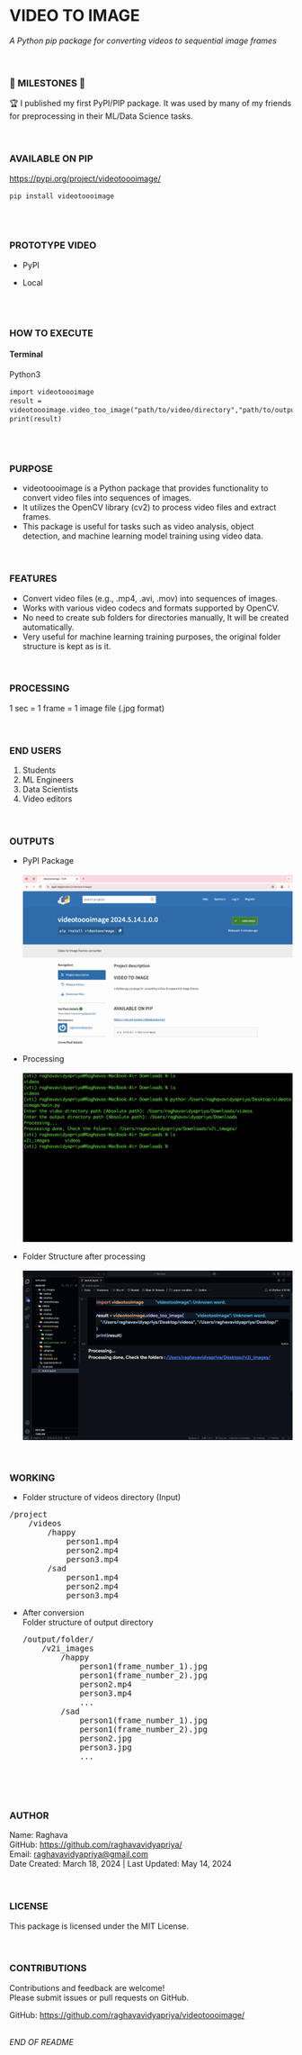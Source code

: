 # VIDEO TO IMAGE

_A Python pip package for converting videos to sequential image frames_
<br><br><br>

### 🌟 MILESTONES 🌟

🏆 I published my first PyPI/PIP package. It was used by many of my friends for preprocessing in their ML/Data Science tasks.
<br><br><br>

### AVAILABLE ON PIP

https://pypi.org/project/videotoooimage/ <br>

```
pip install videotoooimage
```

<br><br>

### PROTOTYPE VIDEO

- PyPI

- Local

<br><br>

### HOW TO EXECUTE

#### Terminal

Python3

```
import videotoooimage
result = videotoooimage.video_too_image("path/to/video/directory","path/to/output/directory")
print(result)
```

<br><br>

### PURPOSE

- videotoooimage is a Python package that provides functionality to convert video files into sequences of images. <br>
- It utilizes the OpenCV library (cv2) to process video files and extract frames. <br>
- This package is useful for tasks such as video analysis, object detection, and machine learning model training using video data.
  <br><br><br>

### FEATURES

- Convert video files (e.g., .mp4, .avi, .mov) into sequences of images.<br>
- Works with various video codecs and formats supported by OpenCV.<br>
- No need to create sub folders for directories manually, It will be created automatically. <br>
- Very useful for machine learning training purposes, the original folder structure is kept as is it.
  <br><br><br>

### PROCESSING

1 sec = 1 frame = 1 image file (.jpg format)
<br><br><br>

### END USERS

1. Students <br>
2. ML Engineers <br>
3. Data Scientists <br>
4. Video editors
   <br><br><br>

### OUTPUTS

- PyPI Package <br><br>
  ![1](./outputs/images/pypi.png)

- Processing <br><br>
  ![2](./outputs/images/output.png)

- Folder Structure after processing <br><br>
  ![3](./outputs/images/codepypi.png)

<br>

### WORKING

- Folder structure of videos directory (Input) <br>
<pre>
/project
    /videos
        /happy
            person1.mp4
            person2.mp4
            person3.mp4
        /sad
            person1.mp4
            person2.mp4
            person3.mp4
</pre>

- After conversion <br>
  Folder structure of output directory <br>
  <pre>
  /output/folder/
      /v2i_images
          /happy
              person1(frame_number_1).jpg
              person1(frame_number_2).jpg
              person2.mp4
              person3.mp4
              ...
          /sad
              person1(frame_number_1).jpg
              person1(frame_number_2).jpg
              person2.jpg
              person3.jpg
              ... <br>
  </pre>
  <br><br>

### AUTHOR

Name: Raghava <br>
GitHub: https://github.com/raghavavidyapriya/ <br>
Email: raghavavidyapriya@gmail.com<br>
Date Created: March 18, 2024 | Last Updated: May 14, 2024
<br><br><br>

### LICENSE

This package is licensed under the MIT License.
<br><br><br>

### CONTRIBUTIONS

Contributions and feedback are welcome! <br>
Please submit issues or pull requests on GitHub. <br>

GitHub: https://github.com/raghavavidyapriya/videotoooimage/
<br><br>

_END OF README_
